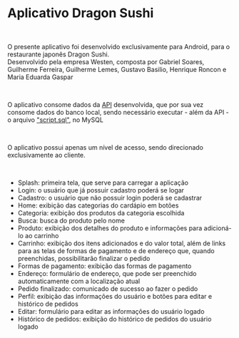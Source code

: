 <h1>Aplicativo Dragon Sushi</h1>
<br>
<p>O presente aplicativo foi desenvolvido exclusivamente para Android, para o restaurante japonês Dragon Sushi.<br>
Desenvolvido pela empresa Westen, composta por Gabriel Soares, Guilherme Ferreira, Guilherme Lemes, Gustavo Basilio, Henrique Roncon e Maria Eduarda Gaspar</p>
<br>
<p>O aplicativo consome dados da <a href="https://github.com/gasparmaria/DragonSushiAPI">API</a> desenvolvida, que por sua vez consome dados do banco local, sendo necessário executar - além da API - o arquivo <a href="https://github.com/gasparmaria/SystemDS/blob/main/Database/script.sql">"script.sql"</a>, no MySQL</p>
<br>
<p>O aplicativo possui apenas um nível de acesso, sendo direcionado exclusivamente ao cliente.</p>
<br>
<ul>
	<li>Splash: primeira tela, que serve para carregar a aplicação</li>
	<li>Login: o usuário que já possuir cadastro poderá se logar</li>
	<li>Cadastro: o usuário que não possuir login poderá se cadastrar</li>
	<li>Home: exibição das categorias do cardápio em botões</li>
	<li>Categoria: exibição dos produtos da categoria escolhida</li>
	<li>Busca: busca do produto pelo nome</li>
	<li>Produto: exibição dos detalhes do produto e informações para adicioná-lo ao carrinho</li>
	<li>Carrinho: exibição dos itens adicionados e do valor total, além de links para as telas de formas de pagamento e de endereço que, quando preenchidas, possibilitarão finalizar o pedido</li>
	<li>Formas de pagamento: exibição das formas de pagamento</li>
	<li>Endereço: formulário de endereço, que pode ser preenchido automaticamente com a localização atual</li>
	<li>Pedido finalizado: comunicado de sucesso ao fazer o pedido</li>
	<li>Perfil: exibição das informações do usuário e botões para editar e histórico de pedidos</li>
	<li>Editar: formulário para editar as informações do usuário logado</li>
	<li>Histórico de pedidos: exibição do histórico de pedidos do usuário logado</li>
</ul>

